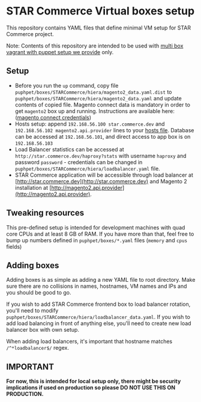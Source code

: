 # STAR Commerce Virtual boxes setup
This repository contains YAML files that define minimal VM setup for STAR Commerce project. 

Note: Contents of this repository are intended to be used with 
[multi box vagrant with puppet setup we provide](https://github.com/the-shop/STARCommerce) only.

## Setup
  - Before you run the `up` command, copy file `puphpet/boxes/STARCommerce/hiera/magento2_data.yaml.dist` to 
 `puphpet/boxes/STARCommerce/hiera/magento2_data.yaml` and update contents of copied file. Magento connect data is 
 mandatory in order to get `magento2` box up and running. Instructions are available here: 
  ([magento connect credentials](https://www.magentocommerce.com/magento-connect/customerdata/secureKeys/list/))
  - Hosts setup: append `192.168.56.100 star.commerce.dev` and `192.168.56.102 magento2.api.provider` lines to your 
  [hosts file](https://en.wikipedia.org/wiki/Hosts_(file)#Location_in_the_file_system). Database can be accessed at 
  `192.168.56.101`, and direct access to app box is on `192.168.56.103`
  - Load Balancer statistics can be accessed at `http://star.commerce.dev/haproxy?stats` with username `haproxy` and 
  password `password` - credentials can be changed in `puphpet/boxes/STARCommerce/hiera/loadbalancer.yaml` file.
  - STAR Commerce application will be accessible through load balancer at 
  [http://star.commerce.dev](http://star.commerce.dev) and Magento 2 installation at 
  [http://magento2.api.provider](http://magento2.api.provider).

## Tweaking resources
This pre-defined setup is intended for development machines with quad core CPUs and at least 8 GB of RAM. If you have 
more than that, feel free to bump up numbers defined in `puphpet/boxes/*.yaml` files (`memory` and `cpus` fields)

## Adding boxes
Adding boxes is as simple as adding a new YAML file to root directory. Make sure there are no collisions in 
names, hostnames, VM names and IPs and you should be good to go.

If you wish to add STAR Commerce frontend box to load balancer rotation, you'll need to modify 
`puphpet/boxes/STARCommerce/hiera/loadbalancer_data.yaml`. If you wish to add load balancing in front of anything else, 
you'll need to create new load balancer box with own setup.

When adding load balancers, it's important that hostname matches `/^*loadbalancer$/` regex.

## IMPORTANT
**For now, this is intended for local setup only, there might be security implications if used on production 
so please DO NOT USE THIS ON PRODUCTION.**